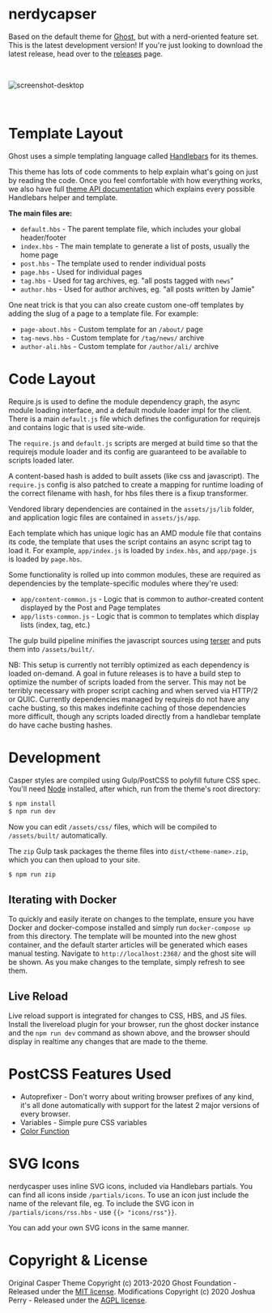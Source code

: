 # nerdycapser

Based on the default theme for [Ghost](http://github.com/tryghost/ghost/), but with a nerd-oriented feature set. This is the latest development version! If you're just looking to download the latest release, head over to the [releases](https://github.com/joshperry/nerdycasper/releases) page.

&nbsp;

![screenshot-desktop](https://user-images.githubusercontent.com/353959/66987533-40eae100-f0c1-11e9-822e-cbaf38fb8e3f.png)

&nbsp;

# Template Layout

Ghost uses a simple templating language called [Handlebars](http://handlebarsjs.com/) for its themes.

This theme has lots of code comments to help explain what's going on just by reading the code. Once you feel comfortable with how everything works, we also have full [theme API documentation](https://ghost.org/docs/api/handlebars-themes/) which explains every possible Handlebars helper and template.

**The main files are:**

- `default.hbs` - The parent template file, which includes your global header/footer
- `index.hbs` - The main template to generate a list of posts, usually the home page
- `post.hbs` - The template used to render individual posts
- `page.hbs` - Used for individual pages
- `tag.hbs` - Used for tag archives, eg. "all posts tagged with `news`"
- `author.hbs` - Used for author archives, eg. "all posts written by Jamie"

One neat trick is that you can also create custom one-off templates by adding the slug of a page to a template file. For example:

- `page-about.hbs` - Custom template for an `/about/` page
- `tag-news.hbs` - Custom template for `/tag/news/` archive
- `author-ali.hbs` - Custom template for `/author/ali/` archive

# Code Layout

Require.js is used to define the module dependency graph, the async module loading interface, and a default module loader impl for the client.
There is a main `default.js` file which defines the configuration for requirejs and contains logic that is used site-wide.

The `require.js` and `default.js` scripts are merged at build time so that the requirejs module loader and its config are guaranteed to be available to scripts loaded later.

A content-based hash is added to built assets (like css and javascript). The `require.js` config is also patched to create a mapping for runtime loading of the correct filename with hash, for hbs files there is a fixup transformer.

Vendored library dependencies are contained in the `assets/js/lib` folder, and application logic files are contained in `assets/js/app`.

Each template which has unique logic has an AMD module file that contains its code, the template that uses the script contains an async script tag to load it. For example, `app/index.js` is loaded by `index.hbs`, and `app/page.js` is loaded by `page.hbs`.

Some functionality is rolled up into common modules, these are required as dependencies by the template-specific modules where they're used:

- `app/content-common.js` - Logic that is common to author-created content displayed by the Post and Page templates
- `app/lists-common.js` - Logic that is common to templates which display lists (index, tag, etc.)

The gulp build pipeline minifies the javascript sources using [terser](https://github.com/terser/terser) and puts them into `/assets/built/`.

NB: This setup is currently not terribly optimized as each dependency is loaded on-demand. A goal in future releases is to have a build step to optimize the number of scripts loaded from the server. This may not be terribly necessary with proper script caching and when served via HTTP/2 or QUIC. Currently dependencies managed by requirejs do not have any cache busting, so this makes indefinite caching of those dependencies more difficult, though any scripts loaded directly from a handlebar template do have cache busting hashes.


# Development

Casper styles are compiled using Gulp/PostCSS to polyfill future CSS spec. You'll need [Node](https://nodejs.org/) installed, after which, run from the theme's root directory:

```bash
$ npm install
$ npm run dev
```

Now you can edit `/assets/css/` files, which will be compiled to `/assets/built/` automatically.

The `zip` Gulp task packages the theme files into `dist/<theme-name>.zip`, which you can then upload to your site.

```bash
$ npm run zip
```

## Iterating with Docker

To quickly and easily iterate on changes to the template, ensure you have Docker and docker-compose installed and simply run `docker-compose up` from this directory. The template will be mounted into the new ghost container, and the default starter articles will be generated which eases manual testing. Navigate to `http://localhost:2368/` and the ghost site will be shown. As you make changes to the template, simply refresh to see them.

## Live Reload

Live reload support is integrated for changes to CSS, HBS, and JS files. Install the livereload plugin for your browser, run the ghost docker instance and the `npm run dev` command as shown above, and the browser should display in realtime any changes that are made to the theme.

# PostCSS Features Used

- Autoprefixer - Don't worry about writing browser prefixes of any kind, it's all done automatically with support for the latest 2 major versions of every browser.
- Variables - Simple pure CSS variables
- [Color Function](https://github.com/postcss/postcss-color-function)


# SVG Icons

nerdycasper uses inline SVG icons, included via Handlebars partials. You can find all icons inside `/partials/icons`. To use an icon just include the name of the relevant file, eg. To include the SVG icon in `/partials/icons/rss.hbs` - use `{{> "icons/rss"}}`.

You can add your own SVG icons in the same manner.


# Copyright & License

Original Casper Theme Copyright (c) 2013-2020 Ghost Foundation - Released under the [MIT license](LICENSE).
Modifications Copyright (c) 2020 Joshua Perry - Released under the [AGPL license](LICENSE).
